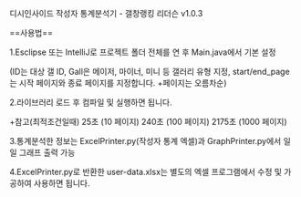 디시인사이드 작성자 통계분석기 - 갤창랭킹 리더슨 v1.0.3


==사용법==

1.Esclipse 또는 IntelliJ로 프로젝트 폴더 전체를 연 후 Main.java에서 기본 설정

(ID는 대상 갤 ID, Gall은 메이저, 마이너, 미니 등 갤러리 유형 지정, start/end_page는 시작 페이지와 종료 페이지를 지정합니다. +페이지는 오름차순)

2.라이브러리 로드 후 컴파일 및 실행하면 됩니다.

+참고(최적조건일때)
25초 (10 페이지)
240초 (100 페이지)
2175초 (1000 페이지)

3.통계분석한 정보는 ExcelPrinter.py(작성자 통계 엑셀)과 GraphPrinter.py에서 일일 그래프 출력 가능

4.ExcelPrinter.py로 반환한 user-data.xlsx는 별도의 엑셀 프로그램에서 수정 및 가공하여 사용하면 됩니다.
